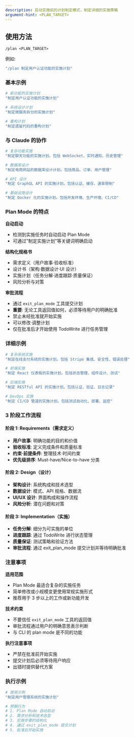 ```yaml
---
description: 启动实施前的计划制定模式，制定详细的实施策略
argument-hint: <PLAN_TARGET>
---
```


## 使用方法
`/plan <PLAN_TARGET>`

例如:

```bash
"/plan 制定用户认证功能的实施计划"
```

### 基本示例

```bash
# 新功能的实施计划
"制定用户认证功能的实施计划"

# 系统设计计划
"制定微服务拆分的实施计划"

# 重构计划
"制定遗留代码的重构计划"
```

### 与 Claude 的协作

```bash
# 复杂功能实施
"制定聊天功能的实施计划。包括 WebSocket、实时通知、历史管理"

# 数据库设计
"制定电商网站的数据库设计计划。包括商品、订单、用户管理"

# API 设计
"制定 GraphQL API 的实施计划。包括认证、缓存、速率限制"

# 基础设施设计
"制定 Docker 化的实施计划。包括开发环境、生产环境、CI/CD"
```

### Plan Mode 的特点

**自动启动**

- 检测到实施任务时自动启动 Plan Mode
- 可通过"制定实施计划"等关键词明确启动

**结构化规格书**

- 需求定义（用户故事·验收标准）
- 设计书（架构·数据设计·UI 设计）
- 实施计划（任务分解·进度跟踪·质量保证）
- 风险分析与对策

**审批流程**

- 通过 `exit_plan_mode` 工具提交计划
- **重要**: 无论工具返回值如何，必须等待用户的明确批准
- 禁止未经批准就开始实施
- 可以修改·调整计划
- 仅在批准后才开始使用 TodoWrite 进行任务管理

### 详细示例

```bash
# 复杂系统实施
"制定在线支付系统的实施计划。包括 Stripe 集成、安全性、错误处理"

# 前端实施
"制定 React 仪表板的实施计划。包括状态管理、组件设计、测试"

# 后端实施
"制定 RESTful API 的实施计划。包括认证、验证、日志记录"

# DevOps 实施
"制定 CI/CD 管道的实施计划。包括测试自动化、部署、监控"
```

### 3 阶段工作流程

#### 阶段 1: Requirements（需求定义）

- **用户故事**: 明确功能的目的和价值
- **验收标准**: 定义完成条件和质量标准
- **约束·前提条件**: 整理技术·时间约束
- **优先级排序**: Must-have/Nice-to-have 分类

#### 阶段 2: Design（设计）

- **架构设计**: 系统构成和技术选型
- **数据设计**: 模式、API 规格、数据流
- **UI/UX 设计**: 界面构成和操作流程
- **风险分析**: 潜在问题和对策

#### 阶段 3: Implementation（实施）

- **任务分解**: 细分为可实施的单位
- **进度跟踪**: 通过 TodoWrite 进行状态管理
- **质量保证**: 测试策略和验证方法
- **审批流程**: 通过 exit_plan_mode 提交计划并等待明确批准

### 注意事项

**适用范围**

- Plan Mode 最适合复杂的实施任务
- 简单修改或小规模变更使用常规实施形式
- 推荐用于 3 步以上的工作或新功能开发

**技术约束**

- 不要信任 `exit_plan_mode` 工具的返回值
- 审批流程通过用户的明确意思表示判断
- 与 CLI 的 plan mode 是不同的功能

**执行注意事项**

- 严禁在批准前开始实施
- 提交计划后必须等待用户响应
- 出错时提供替代方案

### 执行示例

```bash
# 使用示例
"制定用户管理系统的实施计划"

# 预期行为
# 1. Plan Mode 自动启动
# 2. 需求分析和技术选型
# 3. 实施步骤的结构化
# 4. 通过 exit_plan_mode 提交计划
# 5. 批准后开始实施
```
